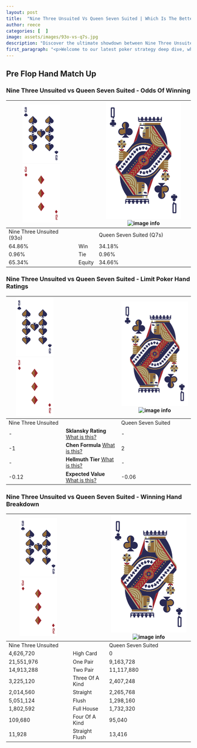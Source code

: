 ```yaml
---
layout: post
title:  "Nine Three Unsuited Vs Queen Seven Suited | Which Is The Better Hand In Poker? A Complete Guide"
author: reece
categories: [  ]
image: assets/images/93o-vs-q7s.jpg
description: "Discover the ultimate showdown between Nine Three Unsuited and Queen Seven Suited in poker! Uncover the odds, strategies, and scenarios where one hand triumphs over the other. Get ready to up your poker game with this thrilling analysis."
first_paragraph: "<p>Welcome to our latest poker strategy deep dive, where we're pitting two distinct hands against each other in a high-stakes showdown: Nine Three Unsuited vs Queen Seven Suited.</p><p>In the dynamic world of poker, every decision counts, and knowing which hand holds the upper hand is key to your success at the table.</p><p>In this article, we'll dissect these two hands, explore the scenarios where one dominates the other, and equip you with the knowledge to make strategic choices that can tip the odds in your favor.</p><p>Get ready to unravel the intriguing dynamics of these poker hands and elevate your game to new heights.</p>"
---
```




[comment]: # (sp0)

## Pre Flop Hand Match Up

<div class="table hand-ratings" markdown="1"> 



### Nine Three Unsuited vs Queen Seven Suited - Odds Of Winning


    
| ![image info](assets/images/hand1/9.png) ![image info](assets/images/hand1/3o.png) |  | ![image info](assets/images/hand2/Q.png) ![image info](assets/images/hand2/7s.png) |
| -------- | -------- | -------- |
| Nine Three Unsuited (93o) |  | Queen Seven Suited (Q7s) |
| 64.86% | Win | 34.18% |
| 0.96% | Tie | 0.96% |
| 65.34% | Equity | 34.66% |




[comment]: # (sp1)



### Nine Three Unsuited vs Queen Seven Suited - Limit Poker Hand Ratings


    
| ![image info](assets/images/hand1/9.png) ![image info](assets/images/hand1/3o.png) |  | ![image info](assets/images/hand2/Q.png) ![image info](assets/images/hand2/7s.png) |
| -------- | -------- | -------- |
| Nine Three Unsuited |  | Queen Seven Suited |
| - | **Sklansky Rating** [What is this?](/sklansky-rating-explained) | - |
| -1 | **Chen Formula** [What is this?](/chen-formula-explained) | 2 |
| - | **Hellmuth Tier** [What is this?](/Hellmuth-tier-explained) | - |
| -0.12 | **Expected Value** [What is this?](/expected-value-explained) | -0.06 |




[comment]: # (sp2)



### Nine Three Unsuited vs Queen Seven Suited - Winning Hand Breakdown


    
| ![image info](assets/images/hand1/9.png) ![image info](assets/images/hand1/3o.png) |  | ![image info](assets/images/hand2/Q.png) ![image info](assets/images/hand2/7s.png) |
| -------- | -------- | -------- |
| Nine Three Unsuited |  | Queen Seven Suited |
| 4,626,720 | High Card | 0 |
| 21,551,976 | One Pair | 9,163,728 |
| 14,913,288 | Two Pair | 11,117,880 |
| 3,225,120 | Three Of A Kind | 2,407,248 |
| 2,014,560 | Straight | 2,265,768 |
| 5,051,124 | Flush | 1,298,160 |
| 1,802,592 | Full House | 1,732,320 |
| 109,680 | Four Of A Kind | 95,040 |
| 11,928 | Straight Flush | 13,416 |




[comment]: # (sp3)



</div>

[comment]: # (sp4)



[comment]: # (sp5)


